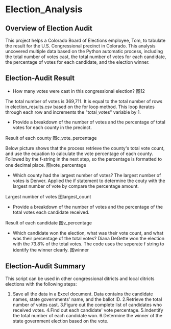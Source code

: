 # Election_Analysis
## Overview of Election Audit
This project helps a Colorado Board of Elections employee, Tom, to tabulate the result for the U.S. Congressional precinct in Colorado. This analysis uncovered multiple data based on the Python automatic process, including the total number of votes cast, the total number of votes for each candidate, the percentage of votes for each candidate, and the election winner.


## Election-Audit Result
* How many votes were cast in this congressional election? 图12

The total number of votes is 369,711. 
It is equal to the total number of rows in election_results.csv based on the for loop method. This loop iterates through each row and increments the "total_votes" variable by 1.

* Provide a breakdown of the number of votes and the percentage of total votes for each county in the precinct. 

Result of each county
图c_vote_percentage


Below picture shows that the process retrieve the county's total vote count, and use the equation to calculate the vote percentage of each county. Followed by the f-string in the next step, so the percentage is formatted to one decimal place.
图vote_percentage


* Which county had the largest number of votes?
The largest number of votes is Denver.
Applied the if statement to determine the couty with the largest number of vote by compare the percentage amount. 

Largest number of votes
图largest_count

* Provide a breakdown of the number of votes and the percentage of the total votes each candidate received.

Result of each candidate
图v_percentage

* Which candidate won the election, what was their vote count, and what was their percentage of the total votes? 
Diana DeGette won the election with the 73.8% of the total votes. The code uses the seperate f string to identify the winner clearly. 
图winner


## Election-Audit Summary
This script can be used in other congressional ditricts and local ditricts elections with the following steps:
1. Save all the data in a Excel document. Data contains the candidate names, state governments' name, and the ballot ID.
2.Retrieve the total number of votes cast.
3.Figure out the complete list of candidates who received votes.
4.Find out each candidate' vote percentage.
5.Indentify the total number of each candidate won.
6.Determine the winner of the state government election based on the vote.
